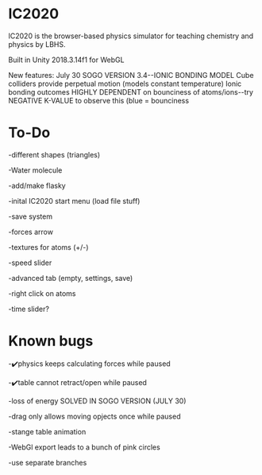 ﻿# IC2020
IC2020 is the browser-based physics simulator for teaching chemistry and physics by LBHS.

Built in Unity 2018.3.14f1 for WebGL

New features: July 30 SOGO VERSION 3.4--IONIC BONDING MODEL
Cube colliders provide perpetual motion (models constant temperature)
Ionic bonding outcomes HIGHLY DEPENDENT on bounciness of atoms/ions--try NEGATIVE K-VALUE to observe this (blue = bounciness 


# To-Do
-different shapes (triangles)

-Water molecule

-add/make flasky

-inital IC2020 start menu (load file stuff)

-save system

-forces arrow

-textures for atoms (+/-)

-speed slider

-advanced tab (empty, settings, save)

-right click on atoms

-time slider?

# Known bugs
-✔️physics keeps calculating forces while paused

-✔️table cannot retract/open while paused

-loss of energy SOLVED IN SOGO VERSION (JULY 30)

-drag only allows moving opjects once while paused

-stange table animation

-WebGl export leads to a bunch of pink circles

-use separate branches